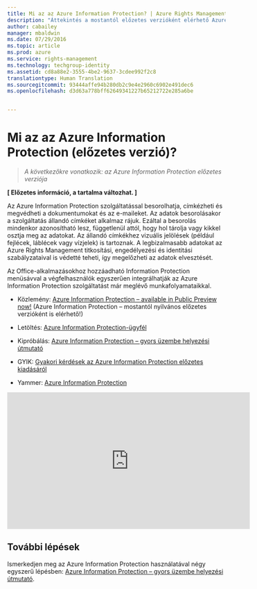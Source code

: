 ```yaml
---
title: Mi az az Azure Information Protection? | Azure Rights Management
description: "Áttekintés a mostantól előzetes verzióként elérhető Azure Information Protection szolgáltatásról"
author: cabailey
manager: mbaldwin
ms.date: 07/29/2016
ms.topic: article
ms.prod: azure
ms.service: rights-management
ms.technology: techgroup-identity
ms.assetid: cd8a88e2-3555-4be2-9637-3cdee992f2c8
translationtype: Human Translation
ms.sourcegitcommit: 93444affe94b280db2c9e4e2960c6902e491dec6
ms.openlocfilehash: d3d63a778bff62649341227b65212722e285a6be


---
```


# Mi az az Azure Information Protection (előzetes verzió)?

>*A következőkre vonatkozik: az Azure Information Protection előzetes verziója*

**[ Előzetes információ, a tartalma változhat. ]**

Az Azure Information Protection szolgáltatással besorolhatja, címkézheti és megvédheti a dokumentumokat és az e-maileket. Az adatok besorolásakor a szolgáltatás állandó címkéket alkalmaz rájuk. Ezáltal a besorolás mindenkor azonosítható lesz, függetlenül attól, hogy hol tárolja vagy kikkel osztja meg az adatokat. Az állandó címkékhez vizuális jelölések (például fejlécek, láblécek vagy vízjelek) is tartoznak. A legbizalmasabb adatokat az Azure Rights Management titkosítási, engedélyezési és identitási szabályzataival is védetté teheti, így megelőzheti az adatok elvesztését. 

Az Office-alkalmazásokhoz hozzáadható Information Protection menüsávval a végfelhasználók egyszerűen integrálhatják az Azure Information Protection szolgáltatást már meglévő munkafolyamataikkal. 

- Közlemény: [Azure Information Protection – available in Public Preview now!](https://blogs.technet.microsoft.com/enterprisemobility/2016/07/12/azure-information-protection-public-preview-available-now/) (Azure Information Protection – mostantól nyilvános előzetes verzióként is elérhető!)

- Letöltés: [Azure Information Protection-ügyfél](https://www.microsoft.com/en-us/download/details.aspx?id=53018)

- Kipróbálás: [Azure Information Protection – gyors üzembe helyezési útmutató](infoprotect-quick-start-tutorial.md) 

- GYIK: [Gyakori kérdések az Azure Information Protection előzetes kiadásáról](faq.md)

- Yammer: [Azure Information Protection](https://www.yammer.com/askipteam/#/threads/inGroup?type=in_group&feedId=8652489&view=all)


<iframe width="560" height="315" src="https://www.youtube.com/embed/N9Ip0m6d3G0" frameborder="0" allowfullscreen></iframe>

## További lépések

Ismerkedjen meg az Azure Information Protection használatával négy egyszerű lépésben: [Azure Information Protection – gyors üzembe helyezési útmutató](infoprotect-quick-start-tutorial.md).


<!--HONumber=Jul16_HO5-->


